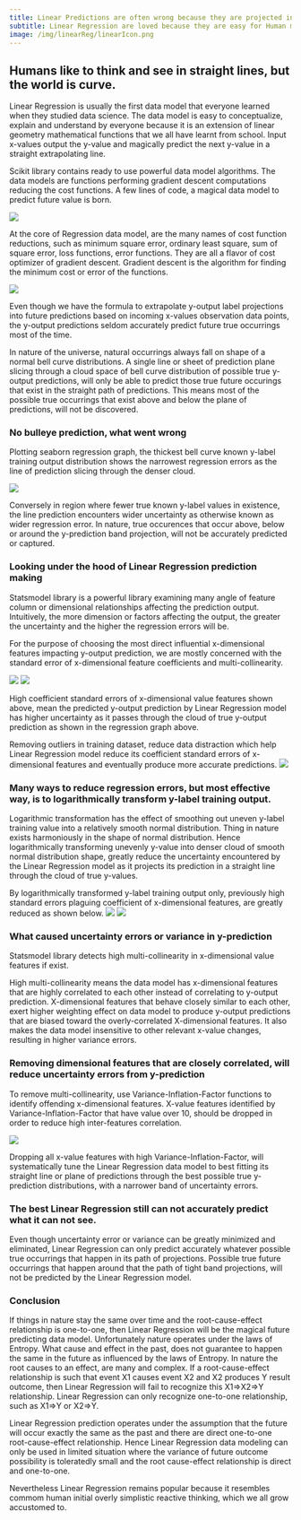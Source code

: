 ```yaml
---
title: Linear Predictions are often wrong because they are projected in a straight line.
subtitle: Linear Regression are loved because they are easy for Human mind to understand.
image: /img/linearReg/linearIcon.png
---
```


## Humans like to think and see in straight lines, but the world is curve.

Linear Regression is usually the first data model that everyone learned when they studied data science. The data model is easy to conceptualize, explain and understand by everyone because it is an extension of linear geometry mathematical functions that we all have learnt from school. Input x-values output the y-value and magically predict the next y-value in a straight extrapolating line.

Scikit library contains ready to use powerful data model algorithms. The data models are functions performing gradient descent computations reducing the cost functions. A few lines of code, a magical data model to predict future value is born.

![](https://cocoisland.github.io/img/linearReg.png)

At the core of Regression data model, are the many names of cost function reductions, such as minimum square error, ordinary least square, sum of square error, loss functions, error functions. They are all a flavor of cost optimizer of gradient descent. Gradient descent is the algorithm for finding the minimum cost or error of the functions.

![](https://cocoisland.github.io/img/gradient_descent.png)

Even though we have the formula to extrapolate y-output label projections into future predictions based on incoming x-values observation data points, the y-output predictions seldom accurately predict future true occurrings most of the time. 

In nature of the universe, natural occurrings always fall on shape of a normal bell curve distributions. A single line or sheet of prediction plane slicing through a cloud space of bell curve distribution of possible true y-output predictions, will only be able to predict those true future occurings that exist in the straight path of predictions. This means most of the possible true occurrings that exist above and below the plane of predictions, will not be discovered.

### No bulleye prediction, what went wrong
Plotting seaborn regression graph, the thickest bell curve known y-label training output distribution shows the narrowest regression errors as the line of prediction slicing through the denser cloud.
 
![](https://cocoisland.github.io/img/regplot.png)

Conversely in region where fewer true known y-label values in existence, the line prediction encounters wider uncertainty as otherwise known as wider regression error. In nature, true occurences that occur above, below or around the y-prediction band projection, will not be accurately predicted or captured.



### Looking under the hood of Linear Regression prediction making
Statsmodel library is a powerful library examining many angle of feature column or dimensional relationships affecting the prediction output. Intuitively, the more dimension or factors affecting the output, the greater the uncertainty and the higher the regression errors will be.

For the purpose of choosing the most direct influential x-dimensional features impacting y-output prediction, we are mostly concerned with the standard error of x-dimensional feature coefficients and multi-collinearity. 

![](https://cocoisland.github.io/img/statsmodel.png) ![](https://cocoisland.github.io/img/statsmodel_code.png)

High coefficient standard errors of x-dimensional value features shown above, mean the predicted y-output prediction by Linear Regression model has higher uncertainty as it passes through the cloud of true y-output prediction as shown in the regression graph above. 

Removing outliers in training dataset, reduce data distraction which help Linear Regression model reduce its coefficient standard errors of x-dimensional features and eventually produce more accurate predictions.
![](https://cocoisland.github.io/img/outlier.png)

### Many ways to reduce regression errors, but most effective way, is to logarithmically transform y-label training output.
Logarithmic transformation has the effect of smoothing out uneven y-label training value into a relatively smooth normal distribution. Thing in nature exists harmoniously in the shape of normal distribution. Hence logarithmically transforming unevenly y-value into denser cloud of smooth normal distribution shape, greatly reduce the uncertainty encountered by the Linear Regression model as it projects its prediction in a straight line through the cloud of true y-values.

By logarithmically transformed y-label training output only, previously high standard errors plaguing coefficient of x-dimensional features, are greatly reduced as shown below.
![](https://cocoisland.github.io/img/logy_statsmodel.png) ![](https://cocoisland.github.io/img/logy_code.png)

### What caused uncertainty errors or variance in y-prediction
Statsmodel library detects high multi-collinearity in x-dimensional value features if exist. 

High multi-collinearity means the data model has x-dimensional features that are highly correlated to each other instead of correlating to y-output prediction. X-dimensional features that behave closely similar to each other, exert higher weighting effect on data model to produce y-output predictions that are biased toward the overly-correlated X-dimensional features.
It also makes the data model insensitive to other relevant x-value changes, resulting in higher variance errors. 

### Removing dimensional features that are closely correlated, will reduce uncertainty errors from y-prediction
To remove multi-collinearity, use Variance-Inflation-Factor functions to identify offending x-dimensional features. X-value features identified by Variance-Inflation-Factor that have value over 10, should be dropped in order to reduce high inter-features correlation. 

![](https://cocoisland.github.io/img/vifout.png)

Dropping all x-value features with high Variance-Inflation-Factor, will systematically tune the Linear Regression data model to best fitting its straight line or plane of predictions through the best possible true y-prediction distributions, with a narrower band of uncertainty errors.

### The best Linear Regression still can not accurately predict what it can not see.
Even though uncertainty error or variance can be greatly minimized and eliminated, Linear Regression can only predict accurately whatever possible true occurrings that happen in its path of projections. Possible true future occurrings that happen around that the path of tight band projections, will not be predicted by the Linear Regression model.



### Conclusion
If things in nature stay the same over time and the root-cause-effect relationship is one-to-one, then Linear Regression will be the magical future predicting data model. Unfortunately nature operates under the laws of Entropy. What cause and effect in the past, does not guarantee to happen the same in the future as influenced by the laws of Entropy. In nature the root causes to an effect, are many and complex. If a root-cause-effect relationship is such that event X1 causes event X2 and X2 produces Y result outcome, then Linear Regression will fail to recognize this X1=>X2=>Y relationship. Linear Regression can only recognize one-to-one relationship, such as X1=>Y or X2=>Y.

Linear Regression prediction operates under the assumption that the future will occur exactly the same as the past and there are direct one-to-one root-cause-effect relationship. Hence Linear Regression data modeling can only be used in limited situation where the variance of future outcome possibility is toleratedly small and the root cause-effect relationship is direct and one-to-one.

Nevertheless Linear Regression remains popular because it resembles commom human initial overly simplistic reactive thinking, which we all grow accustomed to.
